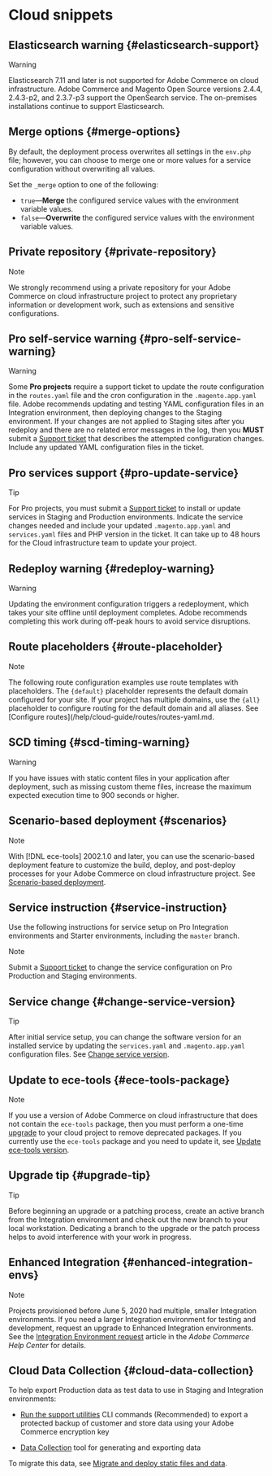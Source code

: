 # Cloud snippets

## Elasticsearch warning {#elasticsearch-support}

>[!WARNING]
>
>Elasticsearch 7.11 and later is not supported for Adobe Commerce on cloud infrastructure. Adobe Commerce and Magento Open Source versions 2.4.4, 2.4.3-p2, and 2.3.7-p3 support the OpenSearch service. The on-premises installations continue to support Elasticsearch.

## Merge options {#merge-options}

By default, the deployment process overwrites all settings in the `env.php` file; however, you can choose to merge one or more values for a service configuration without overwriting all values.

Set the `_merge` option to one of the following:

-  `true`—**Merge** the configured service values with the environment variable values.
-  `false`—**Overwrite** the configured service values with the environment variable values.

## Private repository {#private-repository}

>[!NOTE]
>
>We strongly recommend using a private repository for your Adobe Commerce on cloud infrastructure project to protect any proprietary information or development work, such as extensions and sensitive configurations.

## Pro self-service warning {#pro-self-service-warning}

>[!WARNING]
>
>Some **Pro projects** require a support ticket to update the route configuration in the `routes.yaml` file and the cron configuration in the `.magento.app.yaml` file. Adobe recommends updating and testing YAML configuration files in an Integration environment, then deploying changes to the Staging environment. If your changes are not applied to Staging sites after you redeploy and there are no related error messages in the log, then you **MUST** submit a [Support ticket](https://support.magento.com/hc/en-us/articles/360000913794#submit-ticket) that describes the attempted configuration changes. Include any updated YAML configuration files in the ticket.

## Pro services support {#pro-update-service}

>[!TIP]
>
>For Pro projects, you must submit a [Support ticket](https://support.magento.com/hc/en-us/articles/360000913794#submit-ticket) to install or update services in Staging and Production environments. Indicate the service changes needed and include your updated `.magento.app.yaml` and `services.yaml` files and PHP version in the ticket. It can take up to 48 hours for the Cloud infrastructure team to update your project.

## Redeploy warning {#redeploy-warning}

>[!WARNING]
>
>Updating the environment configuration triggers a redeployment, which takes your site offline until deployment completes. Adobe recommends completing this work during off-peak hours to avoid service disruptions.

## Route placeholders {#route-placeholder}

>[!NOTE]
>
>The following route configuration examples use route templates with placeholders. The `{default}` placeholder represents the default domain configured for your site. If your project has multiple domains, use the `{all}` placeholder to configure routing for the default domain and all aliases. See [Configure routes](/help/cloud-guide/routes/routes-yaml.md.


## SCD timing {#scd-timing-warning}

>[!WARNING]
>
>If you have issues with static content files in your application after deployment, such as missing custom theme files, increase the maximum expected execution time to 900 seconds or higher.

## Scenario-based deployment {#scenarios}

>[!NOTE]
>
>With [!DNL ece-tools] 2002.1.0 and later, you can use the scenario-based deployment feature to customize the build, deploy, and post-deploy processes for your Adobe Commerce on cloud infrastructure project. See [Scenario-based deployment](https://devdocs.magento.com/cloud/deploy/scenario-based-deployment.html).

## Service instruction {#service-instruction}

Use the following instructions for service setup on Pro Integration environments and Starter environments, including the `master` branch.

>[!NOTE]
>
>Submit a [Support ticket](https://support.magento.com/hc/en-us/articles/360000913794#support-tickets) to change the service configuration on Pro Production and Staging environments.

## Service change {#change-service-version}

>[!TIP]
>
>After initial service setup, you can change the software version for an installed service by updating the `services.yaml` and `.magento.app.yaml` configuration files. See [Change service version](/help/cloud-guide/services/services-yaml.md#change-service-version).

## Update to ece-tools {#ece-tools-package}

>[!NOTE]
>
>If you use a version of Adobe Commerce on cloud infrastructure that does not contain the `ece-tools` package, then you must perform a one-time [upgrade](/help/cloud-guide/dev-tools/install-package.md) to your cloud project to remove deprecated packages. If you currently use the `ece-tools` package and you need to update it, see [Update ece-tools version](/help/cloud-guide/dev-tools/update-package.md).

## Upgrade tip {#upgrade-tip}

>[!TIP]
>
>Before beginning an upgrade or a patching process, create an active branch from the Integration environment and check out the new branch to your local workstation. Dedicating a branch to the upgrade or the patch process helps to avoid interference with your work in progress.

## Enhanced Integration {#enhanced-integration-envs}

>[!NOTE]
>
>Projects provisioned before June 5, 2020 had multiple, smaller Integration environments. If you need a larger Integration environment for testing and development, request an upgrade to Enhanced Integration environments. See the [Integration Environment request](https://support.magento.com/hc/en-us/articles/360043032152) article in the _Adobe Commerce Help Center_ for details.

## Cloud Data Collection {#cloud-data-collection}

To help export Production data as test data to use in Staging and Integration environments:

-  [Run the support utilities](https://experienceleague.adobe.com/docs/commerce-operations/configuration-guide/cli/run-support-utilities.html) CLI commands (Recommended) to export a protected backup of customer and store data using your Adobe Commerce encryption key

-  [Data Collection](https://docs.magento.com/user-guide/system/support-data-collector.html) tool for generating and exporting data

To migrate this data, see [Migrate and deploy static files and data](https://devdocs.magento.com/cloud/live/stage-prod-migrate.html).
